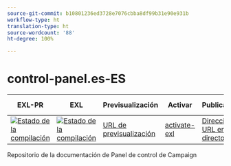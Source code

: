 ```yaml
---
source-git-commit: b10801236ed3728e7076cbba8df99b31e90e931b
workflow-type: ht
translation-type: ht
source-wordcount: '88'
ht-degree: 100%

---
```

# control-panel.es-ES

| EXL-PR | EXL | Previsualización | Activar | Publicado | Ayuda de  |
|--- |--- |--- |--- |--- |--- |
| [![Estado de la compilación](https://docs.ci.corp.adobe.com/view/exl-pr/job/control-panel.en_pr-exl/badge/icon)](https://docs.ci.corp.adobe.com/view/exl-pr/job/control-panel.en_pr-exl/lastBuild/) | [![Estado de la compilación](https://docs.ci.corp.adobe.com/view/exl-pr/job/control-panel.en_exl/lastBuild/badge/icon)](https://docs.ci.corp.adobe.com/view/exl-pr/job/control-panel.en_exl/lastBuild/lastBuild) | [URL de previsualización](https://experienceleague.corp.adobe.com/docs/control-panel/using/control-panel-home.html?lang=es) | [activate-exl](https://docs.ci.corp.adobe.com/job/activate-exl/build/) | [Dirección URL en directo](https://experienceleague.adobe.com/docs/control-panel/using/control-panel-home.html?lang=es) | [Guía de creación](https://experienceleague.adobe.com/docs/authoring-guide-exl/using/home.html?lang=es) |

Repositorio de la documentación de Panel de control de Campaign
